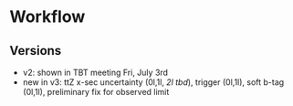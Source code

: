 # Workflow

## Versions

- v2: shown in TBT meeting Fri, July 3rd
- new in v3: ttZ x-sec uncertainty (0l,1l, *2l tbd*), trigger (0l,1l), soft b-tag (0l,1l), preliminary fix for observed limit
